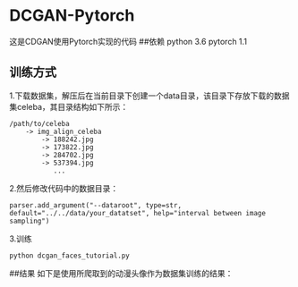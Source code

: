 # DCGAN-Pytorch
这是CDGAN使用Pytorch实现的代码
##依赖
python 3.6
pytorch 1.1
## 训练方式
1.下载数据集，解压后在当前目录下创建一个data目录，该目录下存放下载的数据集celeba，其目录结构如下所示：
```
/path/to/celeba
    -> img_align_celeba
        -> 188242.jpg
        -> 173822.jpg
        -> 284702.jpg
        -> 537394.jpg
           ...
```
2.然后修改代码中的数据目录：
```
parser.add_argument("--dataroot", type=str, default="../../data/your_datatset", help="interval between image sampling")
```
3.训练
```
python dcgan_faces_tutorial.py
```
##结果
如下是使用所爬取到的动漫头像作为数据集训练的结果：
